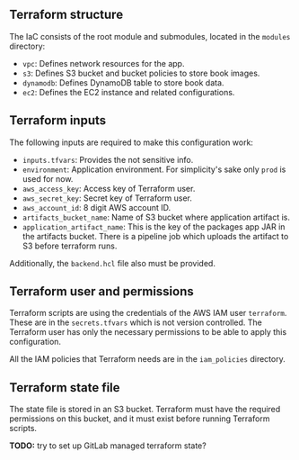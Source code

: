 ## Terraform structure

The IaC consists of the root module and submodules, located in the 
``modules`` directory:

 - ``vpc``: Defines network resources for the app.
 - ``s3``: Defines S3 bucket and bucket policies to store book images.
 - ``dynamodb``: Defines DynamoDB table to store book data.
 - ``ec2``: Defines the EC2 instance and related configurations.

## Terraform inputs

The following inputs are required to make this configuration work:

 - ``inputs.tfvars``: Provides the not sensitive info.
 - ``environment``: Application environment. For simplicity's sake only ``prod`` 
is used for now.
 - ``aws_access_key``: Access key of Terraform user.
 - ``aws_secret_key``: Secret key of Terraform user.
 - ``aws_account_id``: 8 digit AWS account ID.
 - ``artifacts_bucket_name``: Name of S3 bucket where application artifact is.
 - ``application_artifact_name``: This is the key of the packages app JAR in the artifacts 
bucket. There is a pipeline job which uploads the artifact to S3 before terraform runs. 

Additionally, the ``backend.hcl`` file also must be provided.

## Terraform user and permissions

Terraform scripts are using the credentials of the AWS IAM user ``terraform``. These 
are in the ``secrets.tfvars`` which is not version controlled.  The Terraform user 
has only the necessary permissions to be able to apply this configuration.

All the IAM policies that Terraform needs are in the ``iam_policies`` directory.

## Terraform state file

The state file is stored in an S3 bucket. Terraform must have the required permissions 
on this bucket, and it must exist before running Terraform scripts.

**TODO:** try to set up GitLab managed terraform state?
